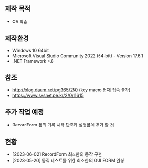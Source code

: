 ## 제작 목적
* C# 학습 

## 제작환경
* Windows 10 64bit
* Microsoft Visual Studio Community 2022 (64-bit) - Version 17.6.1
* .NET Framework 4.8

## 참조
* http://blog.daum.net/pg365/250 (key macro 현재 접속 불가)
* https://www.sysnet.pe.kr/2/0/11615

## 추가 작업 예정
*	RecordForm 폼의 기록 시작 단축키 설정폼에 추가 할 것

## 현황
* [2023-06-02] RecordForm 최소한의 동작 구현
* [2023-05-20] 동작 테스트를 위한 최소한의 GUI FORM 완성
